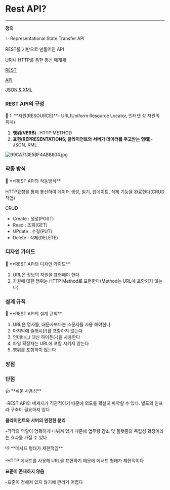 # Rest API?

---

**정의**

<aside>
✨ Representational State Transfer API

REST를 기반으로 만들어진 API

URI나 HTTP를 통한 통신 매개체

</aside>

[REST](Rest%20API%209ee6d37707ae416eb6dc4c7e0b69bfae/REST%20688bf48840f44452b8f0384fe14ff404.md)

[API](Rest%20API%209ee6d37707ae416eb6dc4c7e0b69bfae/API%20e216021787f94ff3a798c2cc65c4de86.md)

[JSON & XML](Rest%20API%209ee6d37707ae416eb6dc4c7e0b69bfae/JSON%20&%20XML%2081aab37db62e4c38ba5d655c7a9d870f.md)

### REST API의 구성

<aside>
🎈  1. **자원(RESOURCE)**- URL(Uniform Resource Locator, 인터넷 상 자원의 위치)

1. **행위(VERB)**- HTTP METHOD
2. **표현(REPRESENTATIONS, 클라이언트와 서버가 데이터를 주고받는 형태)**- JSON, XML

![99CA713E5BF4ABB804.jpg](Rest%20API%209ee6d37707ae416eb6dc4c7e0b69bfae/99CA713E5BF4ABB804.jpg)

</aside>

### 작동 방식

<aside>
🤖 **REST API의 작동방식**

HTTP요청을 통해 통신하여 데이터 생성, 읽기, 업데이트, 삭제 기능을 완료한다(CRUD작업)

CRUD

- Create : 생성(POST)
- Read : 조회(GET)
- UPdate : 수정(PUT)
- Delete : 삭제(DELETE)
</aside>

### 디자인 가이드

<aside>
🔨 **REST API의 디자인 가이드**

1. URL은 정보의 자원을 표현해야 한다
2. 자원에 대한 행위는 HTTP Method로 표현한다(Method는 URL에 포함되지 않는다)
</aside>

### 설계 규칙

<aside>
🚧 **REST API의 설계 규칙**

1. URL은 명사를, 대문자보다는 소문자를 사용 해야한다
2. 마지막에 슬래시(/)를 포함하지 않는다
3. 언더바(_) 대신 하이픈(-)을 사용한다
4. 파일 확장자는 URL에 포함 시키지 않는다
5. 행위를 포함하지 않는다
</aside>

### 장점

### 단점

<aside>
👍 **쉬운 사용성**

-REST API의 메세지가 직관적이기 때문에 의도를 확실히 파악할 수 있다. 별도의 인프라 구축이 필요하지 않다

**클라이언트와 서버의 완전한 분리**

-각각의 역할이 명확하게 나눠져 있기 때문에 업무량 감소 및 플랫폼의 독립성 확장이라는 효과를 가질 수 있다

</aside>

<aside>
👎 **메서드 형태가 제한적임**

-HTTP 메서드를 사용해 URL을 표현하기 때문에 메서드 형태가 제한적이다

**표준이 존재하지 않음**

-표준이 정해져 있지 않기에 관리가 어렵다

</aside>
